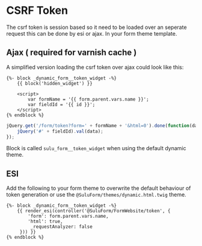# CSRF Token

The csrf token is session based so it need to be loaded over 
an seperate request this can be done by esi or ajax. In your
form theme template.

## Ajax ( required for varnish cache )

A simplified version loading the csrf token over ajax could
look like this:

``` twig
{%- block _dynamic_form__token_widget -%}
    {{ block('hidden_widget') }}

    <script>
        var formName = '{{ form.parent.vars.name }}';
        var fieldId = '{{ id }}';
    </script>
{% endblock %}
```

``` js
jQuery.get('/form/token?form=' + formName + '&html=0').done(function(data) {
    jQuery('#' + fieldId).val(data);
});
```

Block is called `sulu_form__token_widget` when using the default dynamic theme.

## ESI

Add the following to your form theme to overwrite the default
behaviour of token generation or use the
`@SuluForm/themes/dynamic.html.twig` theme.

```twig
{%- block _dynamic_form__token_widget -%}
    {{ render_esi(controller('@SuluForm/FormWebsite/token', {
        'form': form.parent.vars.name,
        'html': true,
         _requestAnalyzer: false
     })) }}
{% endblock %}
```
